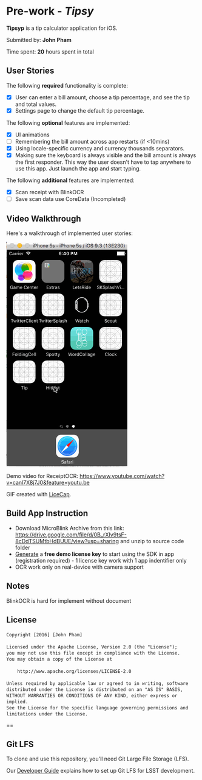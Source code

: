 # Pre-work - *Tipsy*


**Tipsyp** is a tip calculator application for iOS.

Submitted by: **John Pham**

Time spent: **20** hours spent in total

## User Stories


The following **required** functionality is complete:

* [x] User can enter a bill amount, choose a tip percentage, and see the tip and total values.
* [x] Settings page to change the default tip percentage.

The following **optional** features are implemented:
* [x] UI animations
* [ ] Remembering the bill amount across app restarts (if <10mins)
* [x] Using locale-specific currency and currency thousands separators.
* [x] Making sure the keyboard is always visible and the bill amount is always the first responder. This way the user doesn't have to tap anywhere to use this app. Just launch the app and start typing.

The following **additional** features are implemented:

- [x] Scan receipt with BlinkOCR
- [ ] Save scan data use CoreData (Incompleted)

## Video Walkthrough

Here's a walkthrough of implemented user stories:

![Video Walkthrough](normal.gif)

Demo video for ReceiptOCR: https://www.youtube.com/watch?v=canl7X8j7J0&feature=youtu.be

GIF created with [LiceCap](http://www.cockos.com/licecap/).
## Build App Instruction
- Download MicroBlink Archive from this link: https://drive.google.com/file/d/0B_rXIv9tsF-8cDdTSUMtbHdBUUE/view?usp=sharing and unzip to source code folder
- [Generate](https://microblink.com/login?url=/customer/generatedemolicence) a **free demo license key** to start using the SDK in app (registration required) - 1 license key work with 1 app indentifier only
- OCR work only on real-device with camera support
## Notes

BlinkOCR is hard for implement without document


## License

    Copyright [2016] [John Pham]

    Licensed under the Apache License, Version 2.0 (the "License");
    you may not use this file except in compliance with the License.
    You may obtain a copy of the License at

        http://www.apache.org/licenses/LICENSE-2.0

    Unless required by applicable law or agreed to in writing, software
    distributed under the License is distributed on an "AS IS" BASIS,
    WITHOUT WARRANTIES OR CONDITIONS OF ANY KIND, either express or implied.
    See the License for the specific language governing permissions and
    limitations under the License.

==

Git LFS
-------

To clone and use this repository, you'll need Git Large File Storage (LFS).

Our [Developer Guide](http://developer.lsst.io/en/latest/tools/git_lfs.html)
explains how to set up Git LFS for LSST development.
